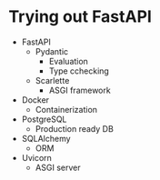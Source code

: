 # Trying out FastAPI
- FastAPI
  - Pydantic
    - Evaluation
    - Type cchecking
  - Scarlette
    - ASGI framework
- Docker
  - Containerization
- PostgreSQL
  - Production ready DB
- SQLAlchemy
  - ORM
- Uvicorn
  - ASGI server
